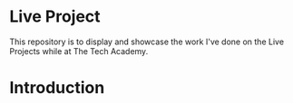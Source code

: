 # Live Project
This repository is to display and showcase the work I've done on the Live Projects while at The Tech Academy. 
# Introduction
